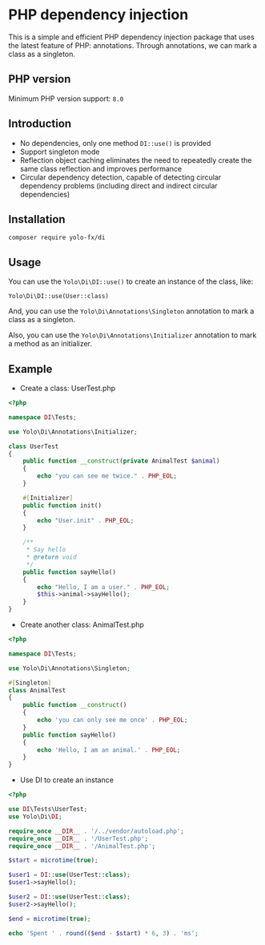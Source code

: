 # PHP dependency injection

This is a simple and efficient PHP dependency injection package that uses the latest feature of PHP: annotations. Through annotations, we can mark a class as a singleton.

## PHP version
Minimum PHP version support: `8.0`

## Introduction
- No dependencies, only one method `DI::use()` is provided
- Support singleton mode
- Reflection object caching eliminates the need to repeatedly create the same class reflection and improves performance
- Circular dependency detection, capable of detecting circular dependency problems (including direct and indirect circular dependencies)

## Installation
```
composer require yolo-fx/di
```

## Usage

You can use the `Yolo\Di\DI::use()` to create an instance of the class, like:

`Yolo\Di\DI::use(User::class)`

And, you can use the `Yolo\Di\Annotations\Singleton` annotation to mark a class as a singleton.

Also, you can use the `Yolo\Di\Annotations\Initializer` annotation to mark a method as an initializer.

## Example

- Create a class: UserTest.php
```php
<?php

namespace DI\Tests;

use Yolo\Di\Annotations\Initializer;

class UserTest
{
    public function __construct(private AnimalTest $animal)
    {
        echo "you can see me twice." . PHP_EOL;
    }

    #[Initializer]
    public function init()
    {
        echo "User.init" . PHP_EOL;
    }

    /**
     * Say hello
     * @return void
     */
    public function sayHello()
    {
        echo "Hello, I am a user." . PHP_EOL;
        $this->animal->sayHello();
    }
}
```

- Create another class: AnimalTest.php
```php
<?php

namespace DI\Tests;

use Yolo\Di\Annotations\Singleton;

#[Singleton]
class AnimalTest
{
    public function __construct()
    {
        echo 'you can only see me once' . PHP_EOL;
    }
    public function sayHello()
    {
        echo 'Hello, I am an animal.' . PHP_EOL;
    }
}
```

- Use DI to create an instance
```php
<?php

use DI\Tests\UserTest;
use Yolo\Di\DI;

require_once __DIR__ . '/../vendor/autoload.php';
require_once __DIR__ . '/UserTest.php';
require_once __DIR__ . '/AnimalTest.php';

$start = microtime(true);

$user1 = DI::use(UserTest::class);
$user1->sayHello();

$user2 = DI::use(UserTest::class);
$user2->sayHello();

$end = microtime(true);

echo 'Spent ' . round(($end - $start) * 6, 3) . 'ms';

```
